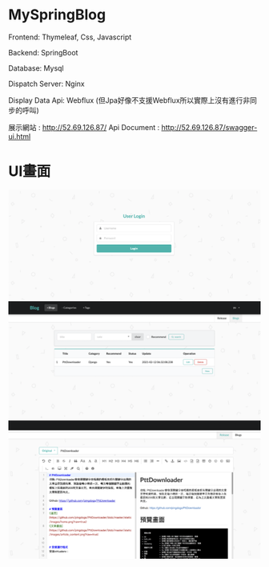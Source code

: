 # MySpringBlog

Frontend: Thymeleaf, Css, Javascript 

Backend: SpringBoot 

Database: Mysql 

Dispatch Server: Nginx 

Display Data Api: Webflux (但Jpa好像不支援Webflux所以實際上沒有進行非同步的呼叫)


展示網站 : http://52.69.126.87/ 
Api Document : http://52.69.126.87/swagger-ui.html

# UI畫面
![登入畫面](https://github.com/pingdogs/MySpringBlog/blob/main/UI/Login.png)
![後台畫面](https://github.com/pingdogs/MySpringBlog/blob/main/UI/blog.png)
![Blog新增畫面](https://github.com/pingdogs/MySpringBlog/blob/main/UI/blog-input.png)






